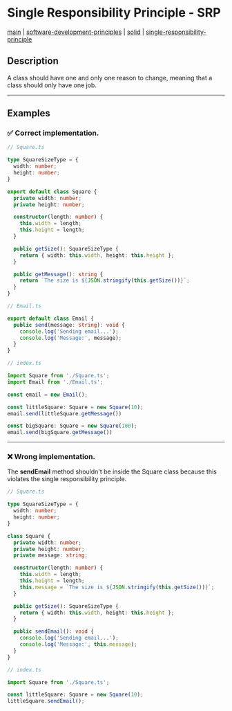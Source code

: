 # Single Responsibility Principle - SRP
[main](../../../README.md) | [software-development-principles](../../README.md) | [solid](../README.md) | [single-responsibility-principle](README.md)

## Description
A class should have one and only one reason to change, meaning that a class should only have one job.

---

## Examples

### ✅ Correct implementation.
```typescript
// Square.ts

type SquareSizeType = {
  width: number;
  height: number;
}

export default class Square {
  private width: number;
  private height: number;

  constructor(length: number) {
    this.width = length;
    this.height = length;
  }

  public getSize(): SquareSizeType {
    return { width: this.width, height: this.height };
  }

  public getMessage(): string {
    return `The size is ${JSON.stringify(this.getSize())}`;
  }
}
```

```typescript
// Email.ts

export default class Email {
  public send(message: string): void {
    console.log('Sending email...');
    console.log('Message:', message);
  }
}
```

```typescript
// index.ts

import Square from './Square.ts';
import Email from './Email.ts';

const email = new Email();

const littleSquare: Square = new Square(10);
email.send(littleSquare.getMessage())

const bigSquare: Square = new Square(100);
email.send(bigSquare.getMessage())
```

---

### ❌ Wrong implementation.
The **sendEmail** method shouldn't be inside the Square class because this violates the single responsibility principle.

```typescript
// Square.ts

type SquareSizeType = {
  width: number;
  height: number;
}

class Square {
  private width: number;
  private height: number;
  private message: string;

  constructor(length: number) {
    this.width = length;
    this.height = length;
    this.message = `The size is ${JSON.stringify(this.getSize())}`;
  }

  public getSize(): SquareSizeType {
    return { width: this.width, height: this.height };
  }

  public sendEmail(): void {
    console.log('Sending email...');
    console.log('Message:', this.message);
  }
}
```

```typescript
// index.ts

import Square from './Square.ts';

const littleSquare: Square = new Square(10);
littleSquare.sendEmail();
```
